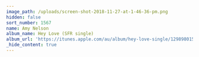 ```yaml
---
image_path: /uploads/screen-shot-2018-11-27-at-1-46-36-pm.png
hidden: false
sort_number: 1567
name: Amy Nelson
album_name: Hey Love (SFR single)
album_url: 'https://itunes.apple.com/au/album/hey-love-single/1298980158'
_hide_content: true
---
```


